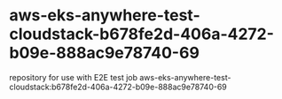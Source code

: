 # aws-eks-anywhere-test-cloudstack-b678fe2d-406a-4272-b09e-888ac9e78740-69
repository for use with E2E test job aws-eks-anywhere-test-cloudstack:b678fe2d-406a-4272-b09e-888ac9e78740-69
